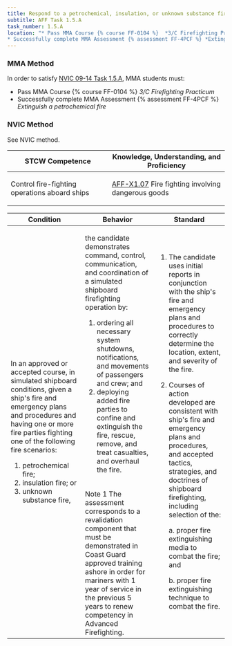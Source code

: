 ```yaml
---
title: Respond to a petrochemical, insulation, or unknown substance fire
subtitle: AFF Task 1.5.A 
task_number: 1.5.A
location: "* Pass MMA Course {% course FF-0104 %}  *3/C Firefighting Practicum*
* Successfully complete MMA Assessment {% assessment FF-4PCF %} *Extinguish a petrochemical fire*" 
---
```



### MMA Method

In order to satisfy  [NVIC 09-14  Task  1.5.A]({{site.baseurl}}/assets/images/nvic-09-14.pdf), MMA students must:

* Pass MMA Course {% course FF-0104 %}  *3/C Firefighting Practicum*
* Successfully complete MMA Assessment {% assessment FF-4PCF %} *Extinguish a petrochemical fire*


### NVIC Method

<a onclick="togglevisibility('nvic_methods')" >See NVIC method.</a>

<div id='nvic_methods' class='hide'>

<table>
<thead>
<tr>
<th class='forty'> STCW Competence </th>
<th class='sixty'> Knowledge, Understanding, and Proficiency </th>
</tr>
</thead>




<tbody>
<tr><td markdown='1'>

Control fire-fighting operations aboard ships

</td><td markdown='1'>

[AFF-X1.07](../../tables/63.html#AFF-X1.07) Fire fighting involving dangerous goods

</td></tr>


</tbody>
</table>


<table>
<thead>
<tr><th class='twenty'>  Condition </th><th class='twenty'> Behavior </th><th  class='sixty'>Standard </th></tr>
</thead>
<tbody >



<tr><td markdown='1'>

In an approved or accepted course, in simulated shipboard conditions, given a ship's fire and emergency plans and procedures and having one or more fire parties fighting one of the following fire scenarios:

1. petrochemical fire;
2. insulation fire; or
3. unknown substance fire,

</td><td markdown='1'>

the candidate demonstrates command, control, communication, and coordination of a simulated shipboard firefighting operation by:

1. ordering all necessary system shutdowns, notifications, and movements of passengers and crew; and
2. deploying added fire parties to confine and extinguish the fire, rescue, remove, and treat casualties, and overhaul the fire.

<br>

<div class="tooltip">Note 1
<span class="tooltiptext">
The assessment corresponds to a revalidation component that must be demonstrated in Coast Guard approved training ashore in order for mariners with 1 year of service in the previous 5 years to renew competency in Advanced Firefighting.
</span>
</div>


</td><td markdown='1'>

1. The candidate uses initial reports in conjunction with the ship's fire and emergency plans and procedures to correctly determine the location, extent, and severity of the fire.
2. Courses of action developed are consistent with ship's fire and emergency plans and procedures, and accepted tactics, strategies, and doctrines of shipboard firefighting, including selection of the:

	a. proper fire extinguishing media to combat the fire; and

	b. proper fire extinguishing technique to combat the fire.

</td></tr>
</tbody>
</table>
</div>
